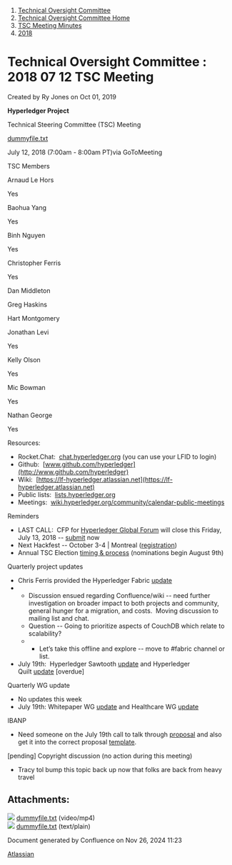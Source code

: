 1. [Technical Oversight Committee](index.html)
2. [Technical Oversight Committee Home](Technical-Oversight-Committee-Home_21430274.html)
3. [TSC Meeting Minutes](TSC-Meeting-Minutes_21448544.html)
4. [2018](2018_21448716.html)

# Technical Oversight Committee : 2018 07 12 TSC Meeting

Created by Ry Jones on Oct 01, 2019

**Hyperledger Project**

Technical Steering Committee (TSC) Meeting

[dummyfile.txt](#)

July 12, 2018 (7:00am - 8:00am PT)via GoToMeeting

TSC Members

Arnaud Le Hors

Yes

Baohua Yang

Yes

Binh Nguyen

Yes

Christopher Ferris

Yes

Dan Middleton

Greg Haskins

Hart Montgomery

Jonathan Levi

Yes

Kelly Olson

Yes

Mic Bowman

Yes

Nathan George

Yes

Resources:

- Rocket.Chat:  [chat.hyperledger.org](http://chat.hyperledger.org/) (you can use your LFID to login)
- Github:  [www.github.com/hyperledger](http://www.github.com/hyperledger)
- Wiki:  [https://lf-hyperledger.atlassian.net](https://lf-hyperledger.atlassian.net)
- Public lists:  [lists.hyperledger.org](http://lists.hyperledger.org/)
- Meetings:  [wiki.hyperledger.org/community/calendar-public-meetings](http://wiki.hyperledger.org/community/calendar-public-meetings)

Reminders

- LAST CALL:  CFP for [Hyperledger Global Forum](https://events.linuxfoundation.org/events/hyperledger-global-forum-2018/) will close this Friday, July 13, 2018 -- [submit](https://events.linuxfoundation.org/events/hyperledger-global-forum-2018/program/cfp/) now
- Next Hackfest -- October 3-4 | Montreal ([registration](https://www.regonline.com/hyperledgerhackfestoctober2018copy))
- Annual TSC Election [timing &amp; process](https://docs.google.com/document/d/18YE2l4UZJry7LAcXCMnGQdQuCKuT5mfQS5IRetTeevI/edit) (nominations begin August 9th)

Quarterly project updates

- Chris Ferris provided the Hyperledger Fabric [update](https://lf-hyperledger.atlassian.netgroups/tsc/project-updates/fabric-2018-jul)
- - Discussion ensued regarding Confluence/wiki -- need further investigation on broader impact to both projects and community, general hunger for a migration, and costs.  Moving discussion to mailing list and chat.
  - Question -- Going to prioritize aspects of CouchDB which relate to scalability?
  - - Let’s take this offline and explore -- move to #fabric channel or list.
- July 19th:  Hyperledger Sawtooth [update](https://lf-hyperledger.atlassian.netgroups/tsc/project-updates/sawtooth-2018-jul) and Hyperledger Quilt [update](https://lf-hyperledger.atlassian.netgroups/tsc/project-updates/quilt-2018-jun) \[overdue]

Quarterly WG update

- No updates this week
- July 19th: Whitepaper WG [update](https://lf-hyperledger.atlassian.netgroups/tsc/wg-updates/whitepaper-wg-2018-jul) and Healthcare WG [update](https://lf-hyperledger.atlassian.netgroups/tsc/wg-updates/healthcare-wg-2018-jul)

IBANP

- Need someone on the July 19th call to talk through [proposal](https://lists.hyperledger.org/g/tsc/message/1542) and also get it into the correct proposal [template](https://lf-hyperledger.atlassian.netcommunity/proposal-template-for-a-hyperledger-improvement-project-hip).

\[pending] Copyright discussion (no action during this meeting)

- Tracy tol bump this topic back up now that folks are back from heavy travel

## Attachments:

![](images/icons/bullet_blue.gif) [dummyfile.txt](attachments/21433784/21457607.txt) (video/mp4)  
![](images/icons/bullet_blue.gif) [dummyfile.txt](attachments/21433784/21448744.txt) (text/plain)

Document generated by Confluence on Nov 26, 2024 11:23

[Atlassian](http://www.atlassian.com/)
